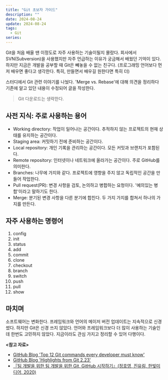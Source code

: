 ```yaml
---
title: "Git 초보자 가이드"
description: ""
date: 2024-08-24
update: 2024-08-24
tags:
  - Git
series: 
---
```


Git을 처음 배울 땐 이정도로 자주 사용하는 기술이될지 몰랐다. 회사에서 SVN(Subversion)을 사용했지만 자주 언급하는 이유가 궁금해서 배웠던 기억이 있다.
하지만 지금은 개발을 공부할 때 Git은 빼놓을 수 없는 친구다. (프로그래밍 언어보다 먼저 배우면 좋다고 생각한다. 특히, 만들면서 배우길 원한다면 특히 더)

스터디에서 Git 관련 이야기를 나눴다. 'Merge vs. Rebase'에 대해 의견을 정리하다 기존에 알고 있던 내용이 수정되어 글을 작성한다.

> Git 다운로드는 생략한다.

## 사전 지식: 주로 사용하는 용어

- Working directory: 작업이 일어나는 공간이다. 추적하지 않는 프로젝트의 현재 상태를 유지하는 공간이다.
- Staging area: 커밋하기 전에 준비하는 공간이다.
- Local repository: 개인 기록을 관리하는 공간이다. 모든 커밋과 브랜치가 포함된다.
- Remote repository: 인터넷이나 네트워크에 올라가는 공간이다. 주로 GitHub를 의미한다.
- Branches: 나무에 가지와 같다. 프로젝트에 영향을 주지 않고 독립적인 공간을 만들어 작업한다.
- Pull request(PR): 변경 사항을 검토, 논의하고 병합하는 요청이다. '예의있는 병합'이라고 말하기도 한다.
- Merge: 분기된 변경 사항을 다른 분기에 합친다. 두 가지 가지를 합쳐서 하나의 가지를 만든다.

## 자주 사용하는 명령어

1. config
2. init
3. status
4. add
5. commit
6. clone
7. checkout
8. branch
9. switch
10. push
11. pull
12. show

## 마치며

소프트웨어는 변화한다. 프레임워크와 언어의 메이저 버전 업데이트는 지속적으로 신경썼다. 하지만 Git은 신경 쓰지 않았다.
언어와 프레임워크보다 더 많이 사용하는 기술인데 한번도 고민하지 않았다. 지금이라도 관심 가지고 정리할 수 있어 다행이다.

**<참고 자료>**

- [GitHub Blog 'Top 12 Git commands every developer must know'](https://github.blog/developer-skills/github/top-12-git-commands-every-developer-must-know/)
- [GitHub Blog 'Highlights from Git 2.23'](https://github.blog/open-source/git/highlights-from-git-2-23/)
- [『팀 개발을 위한 팀 개발을 위한 Git, GitHub 시작하기』(정호영, 진유림, 한빛미디어, 2020)](https://product.kyobobook.co.kr/detail/S000202039327)
